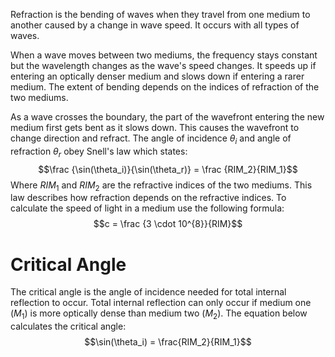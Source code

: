 Refraction is the bending of waves when they travel from one medium to another caused by a change in wave speed. It occurs with all types of waves.

When a wave moves between two mediums, the frequency stays constant but the wavelength changes as the wave's speed changes. It speeds up if entering an optically denser medium and slows down if entering a rarer medium. The extent of bending depends on the indices of refraction of the two mediums. 

As a wave crosses the boundary, the part of the wavefront entering the new medium first gets bent as it slows down. This causes the wavefront to change direction and refract. The angle of incidence $\theta_i$ and angle of refraction $\theta_r$ obey Snell's law which states:
$$\frac {\sin(\theta_i)}{\sin(\theta_r)} = \frac {RIM_2}{RIM_1}$$
Where $RIM_1$ and $RIM_2$ are the refractive indices of the two mediums. This law describes how refraction depends on the refractive indices. To calculate the speed of light in a medium use the following formula:
$$c = \frac {3 \cdot 10^{8}}{RIM}$$
# Critical Angle
The critical angle is the angle of incidence needed for total internal reflection to occur. Total internal reflection can only occur if medium one ($M_1$) is more optically dense than medium two ($M_2$). The equation below calculates the critical angle:
$$\sin(\theta_i) = \frac{RIM_2}{RIM_1}$$